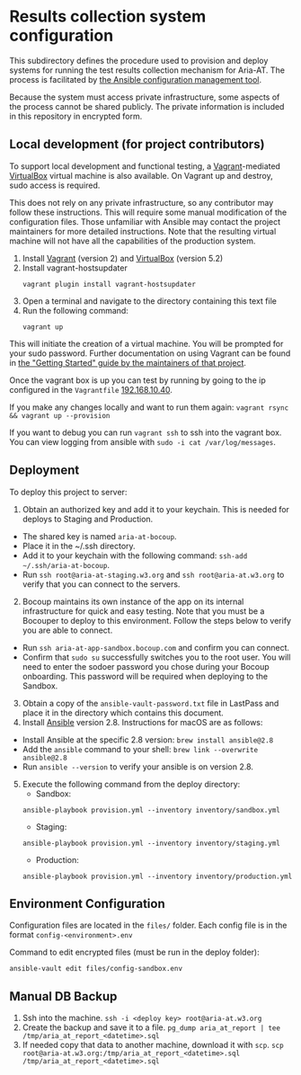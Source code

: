 # Results collection system configuration

This subdirectory defines the procedure used to provision and deploy systems
for running the test results collection mechanism for Aria-AT. The process is
facilitated by [the Ansible configuration management
tool](https://www.ansible.com/).

Because the system must access private infrastructure, some aspects of the
process cannot be shared publicly. The private information is included in this
repository in encrypted form.

## Local development (for project contributors)

To support local development and functional testing, a
[Vagrant](https://www.vagrantup.com/)-mediated
[VirtualBox](https://www.virtualbox.org/) virtual machine is also available. On Vagrant up and destroy, sudo access is required.

This does not rely on any private infrastructure, so any contributor may follow
these instructions. This will require some manual modification of the
configuration files. Those unfamiliar with Ansible may contact the project
maintainers for more detailed instructions. Note that the resulting virtual
machine will not have all the capabilities of the production system.

1. Install [Vagrant](https://www.vagrantup.com/) (version 2) and
   [VirtualBox](https://www.virtualbox.org/) (version 5.2)
2. Install vagrant-hostsupdater
    ```
    vagrant plugin install vagrant-hostsupdater
    ```
3. Open a terminal and navigate to the directory containing this text file
4. Run the following command:
    ```
    vagrant up
    ```
This will initiate the creation of a virtual machine. You will be prompted for your sudo password. Further documentation on using Vagrant can be found in [the "Getting Started" guide by the maintainers of that project](https://www.vagrantup.com/intro/getting-started/index.html).

Once the vagrant box is up you can test by running by going to the ip configured
in the `Vagrantfile` [192.168.10.40](192.168.10.40).

If you make any changes locally and want to run them again:
    ```
    vagrant rsync && vagrant up --provision
    ```

If you want to debug you can run `vagrant ssh` to ssh into the vagrant box. You
can view logging from ansible with `sudo -i cat /var/log/messages`.

## Deployment

To deploy this project to  server:

1. Obtain an authorized key and add it to your keychain. This is needed for deploys to Staging and Production. 
  - The shared key is named `aria-at-bocoup`.
  - Place it in the ~/.ssh directory.
  - Add it to your keychain with the following command: `ssh-add ~/.ssh/aria-at-bocoup`.
  - Run `ssh root@aria-at-staging.w3.org` and `ssh root@aria-at.w3.org` to verify that you can connect to the servers.
2. Bocoup maintains its own instance of the app on its internal infrastructure for quick and easy testing. Note that you must be a Bocouper to deploy to this environment. Follow the steps below to verify you are able to connect.
  - Run `ssh aria-at-app-sandbox.bocoup.com` and confirm you can connect.
  - Confirm that `sudo su` successfully switches you to the root user. You will need to enter the sodoer password you chose during your Bocoup onboarding. This password will be required when deploying to the Sandbox.
3. Obtain a copy of the `ansible-vault-password.txt` file in LastPass and place it in the directory which contains this document.
4. Install [Ansible](https://www.ansible.com/) version 2.8. Instructions for macOS are as follows:
  - Install Ansible at the specific 2.8 version: `brew install ansible@2.8`
  - Add the `ansible` command to your shell: `brew link --overwrite ansible@2.8`
  - Run `ansible --version` to verify your ansible is on version 2.8.
5. Execute the following command from the deploy directory:
   - Sandbox:
    ```
    ansible-playbook provision.yml --inventory inventory/sandbox.yml
    ```
   - Staging:
    ```
    ansible-playbook provision.yml --inventory inventory/staging.yml
    ```
   - Production:
    ```
    ansible-playbook provision.yml --inventory inventory/production.yml
    ```

## Environment Configuration

Configuration files are located in the `files/` folder. Each config file is in the format `config-<environment>.env`

Command to edit encrypted files (must be run in the deploy folder):

```
ansible-vault edit files/config-sandbox.env
```

## Manual DB Backup

1. Ssh into the machine.
  `ssh -i <deploy key> root@aria-at.w3.org`
2. Create the backup and save it to a file.
  `pg_dump aria_at_report | tee /tmp/aria_at_report_<datetime>.sql`
3. If needed copy that data to another machine, download it with `scp`.
  `scp root@aria-at.w3.org:/tmp/aria_at_report_<datetime>.sql /tmp/aria_at_report_<datetime>.sql`
